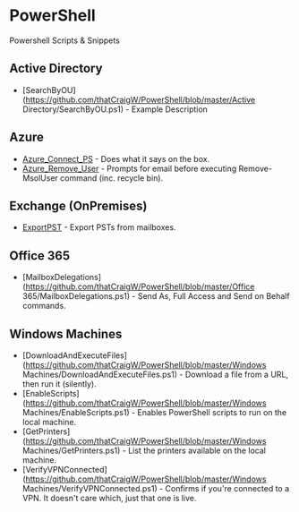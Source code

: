 # PowerShell
Powershell Scripts &amp; Snippets

## Active Directory
- [SearchByOU](https://github.com/thatCraigW/PowerShell/blob/master/Active Directory/SearchByOU.ps1) - Example Description

## Azure
- [Azure_Connect_PS](https://github.com/thatCraigW/PowerShell/blob/master/Azure/Azure_Connect_PS.ps1) - Does what it says on the box.
- [Azure_Remove_User](https://github.com/thatCraigW/PowerShell/blob/master/Azure/Azure_Remove_User.ps1) - Prompts for email before executing Remove-MsolUser command (inc. recycle bin).

## Exchange (OnPremises)
- [ExportPST](https://github.com/thatCraigW/PowerShell/blob/master/Exchange/ExportPST.ps1) - Export PSTs from mailboxes.

## Office 365
- [MailboxDelegations](https://github.com/thatCraigW/PowerShell/blob/master/Office 365/MailboxDelegations.ps1) - Send As, Full Access and Send on Behalf commands.

## Windows Machines

- [DownloadAndExecuteFiles](https://github.com/thatCraigW/PowerShell/blob/master/Windows Machines/DownloadAndExecuteFiles.ps1) - Download a file from a URL, then run it (silently).
- [EnableScripts](https://github.com/thatCraigW/PowerShell/blob/master/Windows Machines/EnableScripts.ps1) - Enables PowerShell scripts to run on the local machine.
- [GetPrinters](https://github.com/thatCraigW/PowerShell/blob/master/Windows Machines/GetPrinters.ps1) - List the printers available on the local machine.
- [VerifyVPNConnected](https://github.com/thatCraigW/PowerShell/blob/master/Windows Machines/VerifyVPNConnected.ps1) - Confirms if you're connected to a VPN. It doesn't care which, just that one is live.
